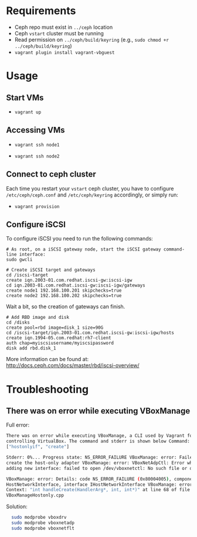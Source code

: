 # Requirements

- Ceph repo must exist in `../ceph` location
- Ceph `vstart` cluster must be running
- Read permission on  `../ceph/build/keyring`
  (e.g., `sudo chmod +r ../ceph/build/keyring`)
- `vagrant plugin install vagrant-vbguest`

# Usage

## Start VMs

- `vagrant up`

## Accessing VMs

- `vagrant ssh node1`

- `vagrant ssh node2`

## Connect to ceph cluster

Each time you restart your `vstart` ceph cluster, you have to
configure `/etc/ceph/ceph.conf` and `/etc/ceph/keyring` accordingly, or simply run:

- `vagrant provision`

## Configure iSCSI

To configure iSCSI you need to run the following commands:

```
# As root, on a iSCSI gateway node, start the iSCSI gateway command-line interface:
sudo gwcli
```

```
# Create iSCSI target and gateways
cd /iscsi-target
create iqn.2003-01.com.redhat.iscsi-gw:iscsi-igw
cd iqn.2003-01.com.redhat.iscsi-gw:iscsi-igw/gateways
create node1 192.168.100.201 skipchecks=true
create node2 192.168.100.202 skipchecks=true
```

Wait a bit, so the creation of gateways can finish.

```
# Add RBD image and disk
cd /disks
create pool=rbd image=disk_1 size=90G
cd /iscsi-target/iqn.2003-01.com.redhat.iscsi-gw:iscsi-igw/hosts
create iqn.1994-05.com.redhat:rh7-client
auth chap=myiscsiusername/myiscsipassword
disk add rbd.disk_1
```

More information can be found at:
http://docs.ceph.com/docs/master/rbd/iscsi-overview/

# Troubleshooting

## There was on error while executing VBoxManage

Full error:
```bash
There was on error while executing VBoxManage, a CLI used by Vagrant for
controlling VirtualBox. The command and stderr is shown below Command:
["hostonlyif", "create"]

Stderr: 0%... Progress state: NS_ERROR_FAILURE VBoxManage: error: Failed to
create the host-only adapter VBoxManage: error: VBoxNetAdpCtl: Error while
adding new interface: failed to open /dev/vboxnetctl: No such file or directory

VBoxManage: error: Details: code NS_ERROR_FAILURE (0x80004005), component
HostNetworkInterface, interface IHostNetworkInterface VBoxManage: error:
Context: "int handleCreate(HandlerArg*, int, int*)" at line 68 of file
VBoxManageHostonly.cpp
```

Solution:

```bash
  sudo modprobe vboxdrv
  sudo modprobe vboxnetadp
  sudo modprobe vboxnetflt
```